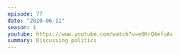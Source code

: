 ```yaml
---
episode: 77
date: "2020-06-11"
season: 1
youtube: https://www.youtube.com/watch?v=e0KrQ4efuAc
summary: Discussing politics
---
```

